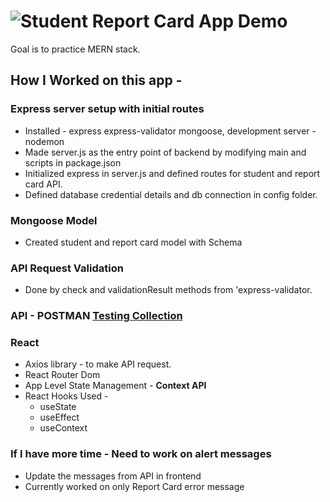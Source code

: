 # ![Student Report Card App Demo](https://user-images.githubusercontent.com/88968771/142992160-9e015137-1874-42a6-b37e-80a58e267fd6.gif)
Goal is to practice MERN stack.
## How I Worked on this app -

### Express server setup with initial routes
* Installed - express express-validator mongoose, development server - nodemon
* Made server.js as the entry point of backend by modifying main and scripts in package.json
* Initialized express in server.js and defined routes for student and report card API.
* Defined database credential details and db connection in config folder.

### Mongoose Model
* Created student and report card model with Schema

### API Request Validation 
* Done by check and validationResult methods from 'express-validator.

### API - POSTMAN [Testing Collection](https://www.postman.com/manodevi/workspace/student-report-card/documentation/17909886-c56a515a-32b0-4996-8079-d0cc0bcd8ed7)

### React
* Axios library - to make API request.
* React Router Dom
* App Level State Management - __Context API__
* React Hooks Used - 
  * useState  
  * useEffect
  * useContext

### If I have more time - Need to work on alert messages
* Update the messages from API in frontend
* Currently worked on only Report Card error message
